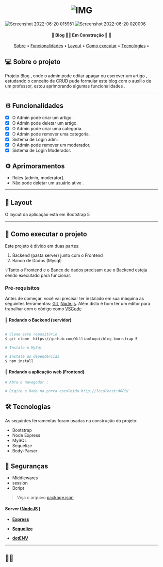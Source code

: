 <h1 align="center">
    <img alt="IMG" title="IMG" src="https://user-images.githubusercontent.com/88260564/174528455-b3f67afe-f5ba-4a9d-93da-551e0a8c98f9.png "  />
</h1>



![Screenshot 2022-06-20 015951](https://user-images.githubusercontent.com/88260564/174528462-d25b7ae9-87b2-41f3-9064-8f8d3ad34090.png)
![Screenshot 2022-06-20 020006](https://user-images.githubusercontent.com/88260564/174528463-67ea2193-36a2-4d59-9739-314fd9b43187.png)



<h4 align="center"> 
	🚧  Blog 👨‍💻 Em Construção 🚀 🚧
</h4>

<p align="center">
 <a href="#-sobre-o-projeto">Sobre</a> •
 <a href="#-funcionalidades">Funcionalidades</a> •
 <a href="#-layout">Layout</a> • 
 <a href="#-como-executar-o-projeto">Como executar</a> • 
 <a href="#-tecnologias">Tecnologias</a> • 
</p>


## 💻 Sobre o projeto

Projeto Blog , onde o admin pode editar apagar ou escrever um artigo , estudando o conceito de CRUD pude formular este blog com o auxilio de um professor, estou aprimorando algumas funcionalidades . 


---

## ⚙️ Funcionalidades

- [x] O Admin pode criar um artigo.
- [x] O Admin pode deletar um artigo.
- [x] O Admin pode criar uma categoria.
- [x] O Admin pode remover uma categoria.
- [x] Sistema de Login adm.
- [x] O Admin pode remover um moderador.
- [X] Sistema de Login Moderador.

## ⚙️ Aprimoramentos

- Roles [admin, moderator].
- Não pode deletar um usuário ativo .

---

## 🎨 Layout

O layout da aplicação está em Bootstrap 5 



---

## 🚀 Como executar o projeto

Este projeto é divido em duas partes:
1. Backend (pasta server) junto com o Frontend
2. Banco de Dados (Mysql)


💡Tanto o Frontend e o Banco de dados precisam que o Backend esteja sendo executado para funcionar.

### Pré-requisitos

Antes de começar, você vai precisar ter instalado em sua máquina as seguintes ferramentas:
[Git](https://git-scm.com), [Node.js](https://nodejs.org/en/). 
Além disto é bom ter um editor para trabalhar com o código como [VSCode](https://code.visualstudio.com/)

#### 🎲 Rodando o Backend (servidor)

```bash

# Clone este repositório
$ git clone  https://github.com/Williamluqui/blog-bootstrap-5

# Instale o MySql

# Instale as dependências
$ npm install

```

#### 🧭 Rodando a aplicação web (Frontend)

```bash
# Abra o navegador :

# Digite e Rode na porta escolhida http://localhost:8080/


```
## 🛠 Tecnologias

As seguintes ferramentas foram usadas na construção do projeto:

+ Bootstrap
+ Node Express
+ MySQL
+ Sequelize
+ Body-Parser
## 🔐 Seguranças
+ Middlewares
+ session
+ Bcript 

> Veja o arquivo  [package.json](https://github.com/Williamluqui/blog-bootstrap-5/blob/main/package.json)

#### [](https://github.com/Williamluqui/blog-bootstrap-5)**Server**  ([NodeJS](https://nodejs.org/en/)  )

-   **[Express](https://expressjs.com/)**

-   **[Sequelize](https://sequelize.org/)**

-   **[dotENV](https://github.com/motdotla/dotenv)**






---

## 👨‍💻 
